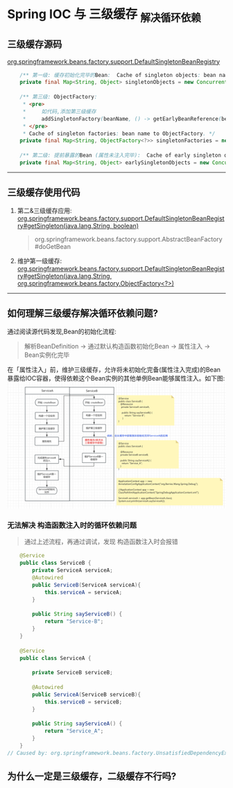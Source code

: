 # Spring IOC 与 三级缓存 <sub>解决循环依赖</sub>
## 三级缓存源码
[org.springframework.beans.factory.support.DefaultSingletonBeanRegistry](../../../000.Spring-FrameWork/005.Spring-Framework-6.1.14-GA/spring-beans/src/main/java/org/springframework/beans/factory/support/DefaultSingletonBeanRegistry.java)
```java
	/** 第一级: 缓存初始化完毕的Bean:  Cache of singleton objects: bean name to bean instance. */
	private final Map<String, Object> singletonObjects = new ConcurrentHashMap<>(256);

	/** 第三级: ObjectFactory: 
	 * <pre>
	 *     如代码,添加第三级缓存
	 *     addSingletonFactory(beanName, () -> getEarlyBeanReference(beanName, mbd, bean));
	 * </pre>
	 * Cache of singleton factories: bean name to ObjectFactory. */
	private final Map<String, ObjectFactory<?>> singletonFactories = new HashMap<>(16);

	/** 第二级: 提前暴露的Bean (属性未注入完毕):  Cache of early singleton objects: bean name to bean instance. */
	private final Map<String, Object> earlySingletonObjects = new ConcurrentHashMap<>(16);
```
---

## 三级缓存使用代码
1. 第二&三级缓存应用: [org.springframework.beans.factory.support.DefaultSingletonBeanRegistry#getSingleton(java.lang.String, boolean)](../../../000.Spring-FrameWork/005.Spring-Framework-6.1.14-GA/spring-beans/src/main/java/org/springframework/beans/factory/support/DefaultSingletonBeanRegistry.java)
    > org.springframework.beans.factory.support.AbstractBeanFactory#doGetBean

2. 维护第一级缓存: [org.springframework.beans.factory.support.DefaultSingletonBeanRegistry#getSingleton(java.lang.String, org.springframework.beans.factory.ObjectFactory<?>)](../../../000.Spring-FrameWork/005.Spring-Framework-6.1.14-GA/spring-beans/src/main/java/org/springframework/beans/factory/support/DefaultSingletonBeanRegistry.java)

---

## 如何理解三级缓存解决循环依赖问题?
通过阅读源代码发现,Bean的初始化流程:
> 解析BeanDefinition -> 通过默认构造函数初始化Bean -> 属性注入 -> Bean实例化完毕

在「属性注入」前，维护三级缓存，允许将未初始化完备(属性注入完成)的Bean暴露给IOC容器，使得依赖这个Bean实例的其他单例Bean能够属性注入。如下图:
![三级缓存解决循环依赖](../../003.IMGS/sanji_huancun_jiejue_xunhuanyilai.png)

### 无法解决 构造函数注入时的循环依赖问题
> 通过上述流程，再通过调试，发现 构造函数注入时会报错
```java
    @Service
    public class ServiceB {
    	private ServiceA serviceA;
    	@Autowired
    	public ServiceB(ServiceA serviceA){
    		this.serviceA = serviceA;
    	}
    
    	public String sayServiceB() {
    		return "Service-B";
    	}
    }
    
    @Service
    public class ServiceA {
    
    	private ServiceB serviceB;
    
    	@Autowired
    	public ServiceA(ServiceB serviceB){
    		this.serviceB = serviceB;
    	}
    
    	public String sayServiceA() {
    		return "Service_A";
    	}
    }
// Caused by: org.springframework.beans.factory.UnsatisfiedDependencyException: Error creating bean with name 'serviceB' defined in file [/Users/wang/WorkSpace/OpenSource/Spring-FrameWork/000.Spring-FrameWork/005.Spring-Framework-6.1.14-GA/Spring-Debug/build/classes/java/main/org/Berries/Wang/Spring/Debug/service/ServiceB.class]: Unsatisfied dependency expressed through constructor parameter 0: Error creating bean with name 'serviceA': Requested bean is currently in creation: Is there an unresolvable circular reference?

```

## 为什么一定是三级缓存，二级缓存不行吗?
